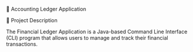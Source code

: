 📒 Accounting Ledger Application

📝 Project Description

The Financial Ledger Application is a Java-based Command Line Interface (CLI) program that allows users to manage and track their financial transactions.
